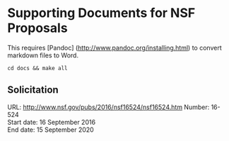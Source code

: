Supporting Documents for NSF Proposals
======================================

This requires [Pandoc] (http://www.pandoc.org/installing.html) to convert
markdown files to Word.

    cd docs && make all

Solicitation
------------

URL: http://www.nsf.gov/pubs/2016/nsf16524/nsf16524.htm
Number: 16-524  
Start date: 16 September 2016  
End date: 15 September 2020
